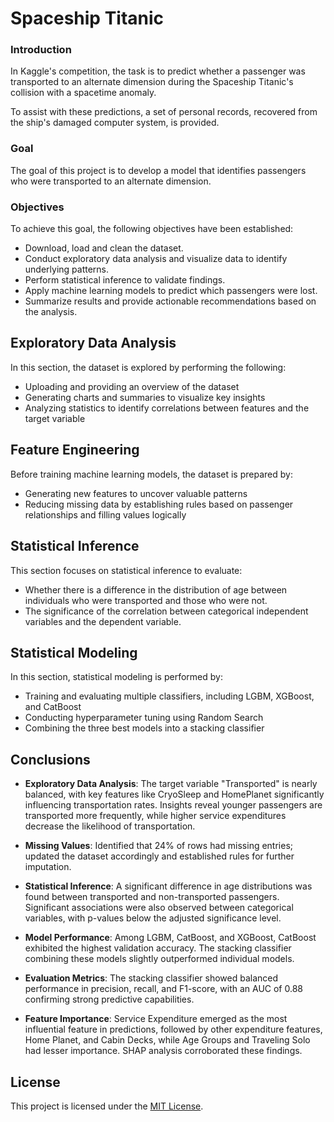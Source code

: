 # Spaceship Titanic

### Introduction

In Kaggle's competition, the task is to predict whether a passenger was transported to an alternate dimension during the Spaceship Titanic's collision with a spacetime anomaly. 

To assist with these predictions, a set of personal records, recovered from the ship's damaged computer system, is provided.

### Goal

The goal of this project is to develop a model that identifies passengers who were transported to an alternate dimension.

### Objectives

To achieve this goal, the following objectives have been established:

- Download, load and clean the dataset.
- Conduct exploratory data analysis and visualize data to identify underlying patterns.
- Perform statistical inference to validate findings.
- Apply machine learning models to predict which passengers were lost.
- Summarize results and provide actionable recommendations based on the analysis.

## Exploratory Data Analysis

In this section, the dataset is explored by performing the following:

- Uploading and providing an overview of the dataset
- Generating charts and summaries to visualize key insights
- Analyzing statistics to identify correlations between features and the target variable

## Feature Engineering 

Before training machine learning models, the dataset is prepared by:

- Generating new features to uncover valuable patterns
- Reducing missing data by establishing rules based on passenger relationships and filling values logically
  
## Statistical Inference

This section focuses on statistical inference to evaluate:

- Whether there is a difference in the distribution of age between individuals who were transported and those who were not.
- The significance of the correlation between categorical independent variables and the dependent variable.

## Statistical Modeling

In this section, statistical modeling is performed by:

- Training and evaluating multiple classifiers, including LGBM, XGBoost, and CatBoost
- Conducting hyperparameter tuning using Random Search
- Combining the three best models into a stacking classifier

## Conclusions

- **Exploratory Data Analysis**: The target variable "Transported" is nearly balanced, with key features like CryoSleep and HomePlanet significantly influencing transportation rates. Insights reveal younger passengers are transported more frequently, while higher service expenditures decrease the likelihood of transportation.

- **Missing Values**: Identified that 24% of rows had missing entries; updated the dataset accordingly and established rules for further imputation.

- **Statistical Inference**: A significant difference in age distributions was found between transported and non-transported passengers. Significant associations were also observed between categorical variables, with p-values below the adjusted significance level.

- **Model Performance**: Among LGBM, CatBoost, and XGBoost, CatBoost exhibited the highest validation accuracy. The stacking classifier combining these models slightly outperformed individual models.

- **Evaluation Metrics**: The stacking classifier showed balanced performance in precision, recall, and F1-score, with an AUC of 0.88 confirming strong predictive capabilities.

- **Feature Importance**: Service Expenditure emerged as the most influential feature in predictions, followed by other expenditure features, Home Planet, and Cabin Decks, while Age Groups and Traveling Solo had lesser importance. SHAP analysis corroborated these findings.

## License

This project is licensed under the [MIT License](LICENSE).

